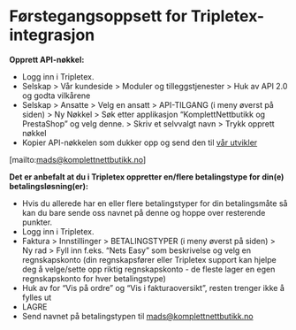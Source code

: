 # Førstegangsoppsett for Tripletex-integrasjon

**Opprett API-nøkkel:**
- Logg inn i Tripletex.
- Selskap > Vår kundeside > Moduler og tilleggstjenester > Huk av API 2.0 og godta vilkårene
- Selskap > Ansatte > Velg en ansatt > API-TILGANG (i meny øverst på siden) > Ny Nøkkel > Søk etter applikasjon “KomplettNettbutikk og PrestaShop” og velg denne. > Skriv et selvvalgt navn >  Trykk opprett nøkkel
- Kopier API-nøkkelen som dukker opp og send den til [vår utvikler](mailto:mads@komplettnettbutikk.no?subject=Tripletex)



[mailto:mads@komplettnettbutikk.no]

**Det er anbefalt at du i Tripletex oppretter en/flere betalingstype for din(e) betalingsløsning(er):**
- Hvis du allerede har en eller flere betalingstyper for din betalingsmåte så kan du bare sende oss navnet på denne og hoppe over resterende punkter.
- Logg inn i Tripletex.
- Faktura > Innstillinger > BETALINGSTYPER (i meny øverst på siden) > Ny rad > Fyll inn f.eks. “Nets Easy” som beskrivelse og velg en regnskapskonto (din regnskapsfører eller Tripletex support kan hjelpe deg å velge/sette opp riktig regnskapskonto - de fleste lager en egen regnskapskonto for hver betalingstype)
- Huk av for “Vis på ordre” og “Vis i fakturaoversikt”, resten trenger ikke å fylles ut
- LAGRE
- Send navnet på betalingstypen til mads@komplettnettbutikk.no
